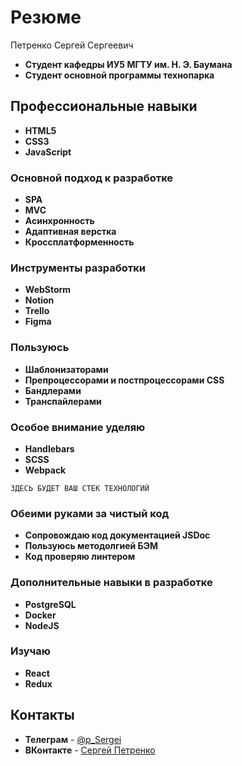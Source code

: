 # Резюме 
Петренко Сергей Сергеевич
* **Студент кафедры ИУ5 МГТУ им. Н. Э. Баумана** 
* **Студент основной программы технопарка** 

## Профессиональные навыки
* **HTML5** 
* **CSS3** 
* **JavaScript** 

### Основной подход к разработке 
* **SPA** 
* **MVC** 
* **Асинхронность** 
* **Адаптивная верстка** 
* **Кроссплатформенность**

### Инструменты разработки
* **WebStorm** 
* **Notion**
* **Trello** 
* **Figma**  
 
### Пользуюсь
* **Шаблонизаторами** 
* **Препроцессорами и постпроцессорами CSS** 
* **Бандлерами** 
* **Транспайлерами** 

### Особое внимание уделяю
* **Handlebars** 
* **SCSS** 
* **Webpack** 
```
ЗДЕСЬ БУДЕТ ВАШ СТЕК ТЕХНОЛОГИЙ
```

### Обеими руками за чистый код
* **Сопровождаю код документацией JSDoc** 
* **Пользуюсь методолгией БЭМ** 
* **Код проверяю линтером** 

### Дополнительные навыки в разработке
* **PostgreSQL** 
* **Docker** 
* **NodeJS** 

### Изучаю
* **React** 
* **Redux** 

## Контакты
* **Телеграм** - [@p_Sergei](https://t.me/p_Sergei)
* **ВКонтакте** - [Сергей Петренко](https://vk.com/sergeiptrnk)




